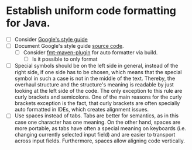 # Establish uniform code formatting for Java.
* [ ] Consider [Google's style guide](https://google.github.io/styleguide/javaguide.html)
* [ ] Document Google's style guide [source code](https://github.com/google/styleguide).
  * [ ] Consider [fmt-maven-plugin](https://github.com/spotify/fmt-maven-plugin) for auto formatter via build.
    * [ ] Is it possible to only format
* [ ] Special symbols should be on the left side in general,
  instead of the right side, if one side has to be chosen,
  which means that the special symbol in such a case is not in the middle of the text.
  Thereby, the overhaul structure and the structure's meaning is readable
  by just looking at the left side of the code.
  The only exception to this rule are curly brackets and semicolons.
  One of the main reasons for the curly brackets exception is the fact,
  that curly brackets are often specially auto formatted in IDEs,
  which creates alignment issues.
* [ ] Use spaces instead of tabs.
  Tabs are better for semantics, as in this case one character has one meaning.
  On the other hand, spaces are more portable,
  as tabs have often a special meaning on keyboards (i.e. changing currently selected input field)
  and are easier to transport across input fields.
  Furthermore, spaces allow aligning code vertically.